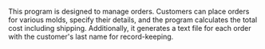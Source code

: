 This program is designed to manage orders. Customers can place orders for various molds, specify their details, and the program calculates the total cost including shipping. Additionally, it generates a text file for each order with the customer's last name for record-keeping.

